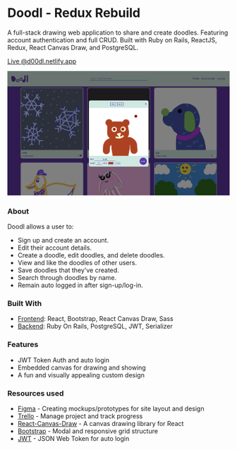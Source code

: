 # Doodl - Redux Rebuild 
A full-stack drawing web application to share and create doodles. Featuring account authentication and full CRUD. Built with Ruby on Rails, ReactJS, Redux, React Canvas Draw, and PostgreSQL.

[Live @d00dl.netlify.app](https://d00dl.netlify.app/) 
<br/>

<kbd>
    <a href="https://youtu.be/D8xgX4vnICM">
        <img src="https://github.com/jinnic/doodl-frontend/raw/master/public/doodl.jpg">
    </a>
</kbd>

### About ###

Doodl allows a user to:
* Sign up and create an account.
* Edit their account details.
* Create a doodle, edit doodles, and delete doodles.
* View and like the doodles of other users.
* Save doodles that they've created.
* Search through doodles by name.
* Remain auto logged in after sign-up/log-in.


### Built With ###
* [Frontend](https://github.com/aleksarad/doodl-frontend): React, Bootstrap, React Canvas Draw, Sass
* [Backend](https://github.com/jinnic/doodleApp-backend): Ruby On Rails, PostgreSQL, JWT, Serializer

### Features ###
* JWT Token Auth and auto login
* Embedded canvas for drawing and showing
* A fun and visually appealing custom design

### Resources used ###
* [Figma](https://www.figma.com/) - Creating mockups/prototypes for site layout and design
* [Trello](https://trello.com/) - Manage project and track progress
* [React-Canvas-Draw](https://github.com/embiem/react-canvas-draw) - A canvas drawing library for React
* [Bootstrap](https://getbootstrap.com/) - Modal and responsive grid structure
* [JWT](https://jwt.io/) - JSON Web Token for auto login

